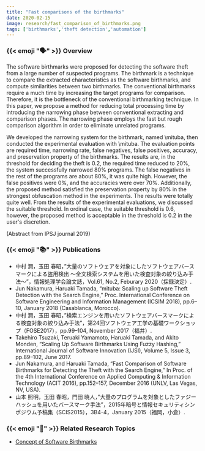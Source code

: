 ```yaml
---
title: "Fast comparisons of the birthmarks"
date: 2020-02-15
image: research/fast_comparison_of_birthmarks.png
tags: ['birthmarks','theft detection','automation']
---
```


### {{< emoji ":speaking_head:" >}} Overview

The software birthmarks were proposed for detecting the software theft from a large number of suspected programs.
The birthmark is a technique to compare the extracted characteristics as the software birthmarks, and compute similarities between two birthmarks.
The conventional birthmarks require a much time by increasing the target programs for comparison.
Therefore, it is the bottleneck of the conventional birthmarking technique.
In this paper, we propose a method for reducing total processing time by introducing the narrowing phase between conventional extracting and comparison phases.
The narrowing phase employs the fast but rough comparison algorithm in order to eliminate unrelated programs.

We developed the narrowing system for the birthmark, named \mituba, then conducted the experimental evaluation with \mituba.
The evaluation points are required time, narrowing rate, false negatives, false positives, accuracy, and preservation property of the birthmarks.
The results are, in the threshold for deciding the theft is $0.2$, the required time reduced to 20%, the system successfully narrowed 80% programs.
The false negatives in the rest of the programs are about 80%, it was quite high.
However, the false positives were 0%, and the accuracies were over 70%.
Additionally, the proposed method satisfied the preservation property by 80% in the strongest obfuscation method in the experiments.
The results were totally quite well.
From the results of the experimental evaluations, we discussed the suitable threshold.
In ordinal case, the suitable threshold is $0.6$, however, the proposed method is acceptable in the threshold is $0.2$ in the user's discretion.

(Abstract from IPSJ journal 2019)

### {{< emoji ":books:" >}} Publications

* 中村 潤，玉田 春昭，”大量のソフトウェアを対象にしたソフトウェアバースマークによる盗用検出 〜全文検索システムを用いた検査対象の絞り込み手法〜”，情報処理学会論文誌，Vol.61, No.2, Feburary 2020（採録決定）.
* Jun Nakamura, Haruaki Tamada, “mituba: Scaling up Software Theft Detection with the Search Engine,” Proc. International Conference on Software Engineering and Information Management (ICSIM 2018), pp.6–10, January 2018 (Casablanca, Morocco).
* 中村 潤，玉田 春昭，”検索エンジンを用いたソフトウェアバースマークによる検査対象の絞り込み手法”，第24回ソフトウェア工学の基礎ワークショップ（FOSE2017），pp.99–104, November 2017（福井）.
* Takehiro Tsuzaki, Teruaki Yamamoto, Haruaki Tamada, and Akito Monden, “Scaling Up Software Birthmarks Using Fuzzy Hashing,” International Journal of Software Innovation (IJSI), Volume 5, Issue 3, pp.89–102, June 2017.
* Jun Nakamura, and Haruaki Tamada, “Fast Comparison of Software Birthmarks for Detecting the Theft with the Search Engine,” In Proc. of the 4th International Conference on Applied Computing & Information Technology (ACIT 2016), pp.152–157, December 2016 (UNLV, Las Vegas, NV, USA).
* 山本 照明，玉田 春昭，門田 暁人，”大量のプログラムを対象としたファジーハッシュを用いたバースマーク手法”，2015年暗号と情報セキュリティシンポジウム予稿集（SCIS2015），3B4-4，January 2015（福岡，小倉）.

### {{< emoji ":mag_right:" >}} Related Research Topics

* [Concept of Software Birthmarks](../birthmark_concept)

